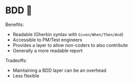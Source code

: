 # BDD 🤝

Benefits:

- Readable (Gherkin syntax with `Given/When/Then/And`)
- Accessible to PM/Test engineers
- Provides a layer to allow non-coders to also contribute
- Generally a more readable report

Tradeoffs:

- Maintaining a BDD layer can be an overhead
- Less flexible
